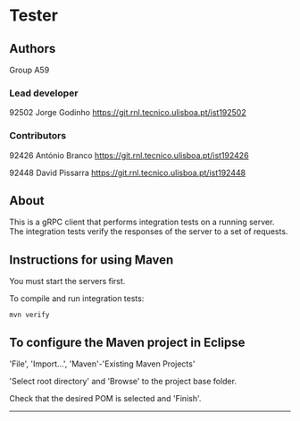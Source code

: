 # Tester


## Authors

Group A59

### Lead developer 

92502 Jorge Godinho https://git.rnl.tecnico.ulisboa.pt/ist192502

### Contributors

92426 António Branco https://git.rnl.tecnico.ulisboa.pt/ist192426

92448 David Pissarra https://git.rnl.tecnico.ulisboa.pt/ist192448 


## About

This is a gRPC client that performs integration tests on a running server.
The integration tests verify the responses of the server to a set of requests.


## Instructions for using Maven

You must start the servers first.

To compile and run integration tests:

```
mvn verify
```


## To configure the Maven project in Eclipse

'File', 'Import...', 'Maven'-'Existing Maven Projects'

'Select root directory' and 'Browse' to the project base folder.

Check that the desired POM is selected and 'Finish'.


----

